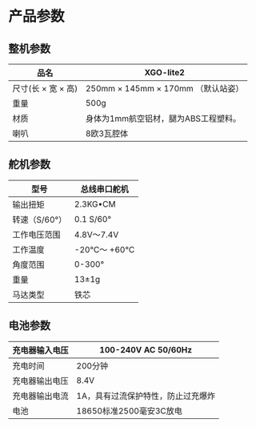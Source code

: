 ﻿---
sidebar_position: 6
sidebar_label: 产品参数
---

# 产品参数

## 整机参数

| 品名               | XGO-lite2                            |
| ------------------ | ------------------------------------ |
| 尺寸(长 × 宽 × 高) | 250mm × 145mm × 170mm （默认站姿）   |
| 重量               | 500g                                 |
| 材质               | 身体为1mm航空铝材，腿为ABS工程塑料。 |
| 喇叭               | 8欧3瓦腔体                           |



## 舵机参数

| 型号          | 总线串口舵机 |
| ------------- | ------------ |
| 输出扭矩      | 2.3KG•CM     |
| 转速（S/60°） | 0.1 S/60°    |
| 工作电压范围  | 4.8V～7.4V   |
| 工作温度      | -20℃～ +60℃  |
| 角度范围      | 0-300°       |
| 重量          | 13±1g        |
| 马达类型      | 铁芯         |



## 电池参数

| 充电器输入电压 | 100-240V AC 50/60Hz                |
| -------------- | ---------------------------------- |
| 充电时间       | 200分钟                            |
| 充电器输出电压 | 8.4V                               |
| 充电器输出电流 | 1A，具有过流保护特性，防止过充爆炸 |
| 电池           | 18650标准2500毫安3C放电            |

